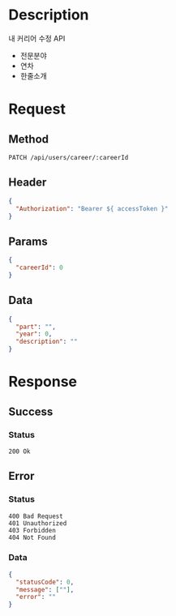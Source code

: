 # Description

내 커리어 수정 API

- 전문분야
- 연차
- 한줄소개

# Request

## Method

```
PATCH /api/users/career/:careerId
```

## Header

```json
{
  "Authorization": "Bearer ${ accessToken }"
}
```

## Params

```json
{
  "careerId": 0
}
```

## Data

```json
{
  "part": "",
  "year": 0,
  "description": ""
}
```

# Response

## Success

### Status

```
200 Ok
```

## Error

### Status

```
400 Bad Request
401 Unauthorized
403 Forbidden
404 Not Found
```

### Data

```json
{
  "statusCode": 0,
  "message": [""],
  "error": ""
}
```

